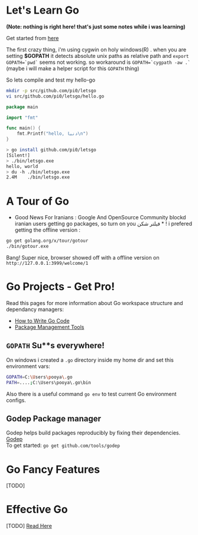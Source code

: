 # Let's Learn Go
**(Note: nothing is right here! that's just some notes while i was learning)**

Get started from [here](https://golang.org/doc/install)

The first crazy thing, i'm using cygwin on holy windows(R) . when you are setting **$GOPATH** it detects absolute unix paths as relative path and ``` export GOPATH=`pwd` ``` seems not working. so workaround is ``` GOPATH=`cygpath -aw .` ``` (maybe i will make a helper script for this `GOPATH` thing)
    
So lets compile and test my hello-go 

```sh
mkdir -p src/github.com/pi0/letsgo
vi src/github.com/pi0/letsgo/hello.go
```

```go
package main

import "fmt"

func main() {
    fmt.Printf("hello, دنیا\n")
}
```

```sh
> go install github.com/pi0/letsgo
[Silent!]
> ./bin/letsgo.exe
hello, world
> du -h ./bin/letsgo.exe
2.4M    ./bin/letsgo.exe
```

# A Tour of Go
* Good News For Iranians : Google And OpenSource Community blockd iranian users getting go packages, so turn on you فیلتر شکن * ! 
i prefered getting the offline version :   
```sh
go get golang.org/x/tour/gotour
./bin/gotour.exe
```
Bang! Super nice, browser showed off with a offline version on `http://127.0.0.1:3999/welcome/1`

# Go Projects - Get Pro!

Read this pages for more information about Go workspace structure and dependancy managers:   
- [How to Write Go Code](https://golang.org/doc/code.html)
- [Package Management Tools](https://github.com/golang/go/wiki/PackageManagementTools)
  
## `GOPATH` Su**s everywhere!
On windows i created a `.go` directory inside my home dir and set this environment vars:  
```bash
GOPATH=C:\Users\pooya\.go
PATH=....;C:\Users\pooya\.go\bin
```
Also there is a useful command `go env` to test current Go environment configs.
  
## Godep Package manager
Godep helps build packages reproducibly by fixing their dependencies. [Godep](https://github.com/tools/godep)  
To get started: `go get github.com/tools/godep`
  
# Go Fancy Features
[TODO]  
  
# Effective Go
[TODO] [Read Here](https://golang.org/doc/effective_go.html)  